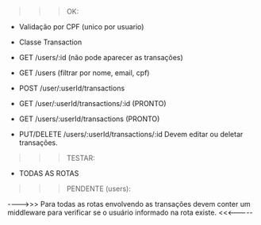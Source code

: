 >>> OK:

- Validação por CPF (unico por usuario)

- Classe Transaction

- GET /users/:id (não pode aparecer as transações)

- GET /users (filtrar por nome, email, cpf)

- POST /user/:userId/transactions

- GET /user/:userId/transactions/:id (PRONTO)

- GET /users/:userId/transactions (PRONTO)

- PUT/DELETE /users/:userId/transactions/:id
Devem editar ou deletar transações.

>>> TESTAR:

- TODAS AS ROTAS


>>> PENDENTE (users):


---->>> Para todas as rotas envolvendo as transações devem conter um
middleware para verificar se o usuário informado na rota existe. <<<-----